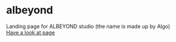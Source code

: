 # albeyond
Landing page for ALBEYOND studio (the name is made up by Algo) <br />
<a href="https://albeyond.netlify.app/">Have a look at page</a>

